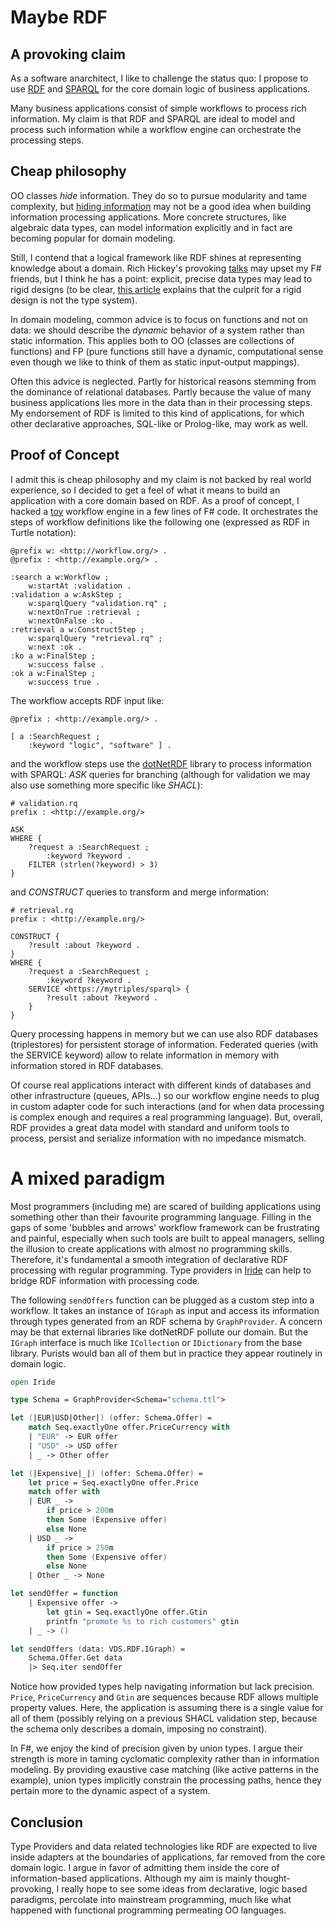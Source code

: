Maybe RDF
====================
## A provoking claim
As a software anarchitect, I like to challenge the status quo:
I propose to use [RDF](https://www.w3.org/TR/rdf11-primer/)
and [SPARQL](https://www.w3.org/TR/sparql11-overview/)
for the core domain logic of business applications.

Many business applications consist of simple workflows to process rich information.
My claim is that RDF and SPARQL are ideal to model and process such information
while a workflow engine can orchestrate the processing steps.

## Cheap philosophy
OO classes _hide_ information. They do so to pursue modularity and tame complexity,
but [hiding information](https://en.wikipedia.org/wiki/Information_hiding) may not be
a good idea when building information processing applications.
More concrete structures, like algebraic data types, can model information explicitly
and in fact are becoming popular for domain modeling.

Still, I contend that a logical framework like RDF shines at representing knowledge about a domain.
Rich Hickey's provoking [talks](https://www.youtube.com/watch?v=YR5WdGrpoug&list=PLZdCLR02grLrEwKaZv-5QbUzK0zGKOOcr) may upset my F# friends, but I think he has a point: explicit, precise data types may lead to rigid designs (to be clear, [this article](https://lexi-lambda.github.io/blog/2020/01/19/no-dynamic-type-systems-are-not-inherently-more-open/) explains that the culprit for a rigid design is not the type system).

In domain modeling, common advice is to focus on functions and not on data: we should describe the _dynamic_ behavior of a system rather than static information.
This applies both to OO (classes are collections of functions) and FP (pure functions still have a
dynamic, computational sense even though we like to think of them as static input-output mappings).

Often this advice is neglected. Partly for historical reasons stemming from the dominance of relational databases.
Partly because the value of many business applications lies more in the data than in their processing steps.
My endorsement of RDF is limited to this kind of applications, for which other declarative approaches,
SQL-like or Prolog-like, may work as well.

## Proof of Concept
I admit this is cheap philosophy and my claim is not backed by real world experience, so I decided to get a feel of what it means to build an application with a core domain based on RDF.
As a proof of concept, I hacked a [toy](https://github.com/giacomociti/rdf-playground/blob/master/workflow/RdfWorkflow/Workflow.fs) workflow engine in a few lines of F# code.
It orchestrates the steps of workflow definitions like the following one (expressed as RDF in Turtle notation):

```ttl
@prefix w: <http://workflow.org/> .
@prefix : <http://example.org/> .

:search a w:Workflow ;
    w:startAt :validation .
:validation a w:AskStep ;
    w:sparqlQuery "validation.rq" ;
    w:nextOnTrue :retrieval ;
    w:nextOnFalse :ko .
:retrieval a w:ConstructStep ;
    w:sparqlQuery "retrieval.rq" ;
    w:next :ok .
:ko a w:FinalStep ;
    w:success false .
:ok a w:FinalStep ;
    w:success true .
```

The workflow accepts RDF input like:

```ttl
@prefix : <http://example.org/> .

[ a :SearchRequest ;
    :keyword "logic", "software" ] .
```

and the workflow steps use the [dotNetRDF](https://www.dotnetrdf.org/) library to process information with SPARQL:
_ASK_ queries for branching (although for validation we may also use something more specific like _SHACL_):

```sparql
# validation.rq
prefix : <http://example.org/>

ASK
WHERE {
    ?request a :SearchRequest ;
        :keyword ?keyword .
    FILTER (strlen(?keyword) > 3)
}
```

and _CONSTRUCT_ queries to transform and merge information:

```sparql
# retrieval.rq
prefix : <http://example.org/>

CONSTRUCT {
    ?result :about ?keyword .
}
WHERE {
    ?request a :SearchRequest ;
        :keyword ?keyword .
    SERVICE <https://mytriples/sparql> {
        ?result :about ?keyword .
    }
}
```

Query processing happens in memory but we can use also RDF databases (triplestores) for persistent storage of information.
Federated queries (with the SERVICE keyword) allow to relate information in memory with information stored in RDF databases.

Of course real applications interact with different kinds of databases and other infrastructure (queues, APIs...)
so our workflow engine needs to plug in custom adapter code for such interactions
(and for when data processing is complex enough and requires a real programming language).
But, overall, RDF provides a great data model with standard and uniform tools to process, persist and serialize information with no impedance mismatch.

A mixed paradigm
================
Most programmers (including me) are scared of building applications using something other than
their favourite programming language. Filling in the gaps of some 'bubbles and arrows' workflow framework can be frustrating and painful, especially when such tools are built to appeal managers, selling the illusion to create applications with almost no programming skills.
Therefore, it's fundamental a smooth integration of declarative RDF processing with regular programming.
Type providers in [Iride](https://github.com/giacomociti/iride) can help to bridge RDF information with processing code.

The following `sendOffers` function can be plugged as a custom step into a workflow.
It takes an instance of `IGraph` as input and access its information through types
generated from an RDF schema by `GraphProvider`.
A concern may be that external libraries like dotNetRDF pollute our domain.
But the `IGraph` interface is much like `ICollection` or `IDictionary` from the base library.
Purists would ban all of them but in practice they appear routinely in domain logic.

```fsharp
open Iride

type Schema = GraphProvider<Schema="schema.ttl">

let (|EUR|USD|Other|) (offer: Schema.Offer) =
    match Seq.exactlyOne offer.PriceCurrency with
    | "EUR" -> EUR offer
    | "USD" -> USD offer
    | _ -> Other offer

let (|Expensive|_|) (offer: Schema.Offer) =
    let price = Seq.exactlyOne offer.Price
    match offer with
    | EUR _ ->
        if price > 200m
        then Some (Expensive offer)
        else None
    | USD _ ->
        if price > 250m
        then Some (Expensive offer)
        else None
    | Other _ -> None

let sendOffer = function
    | Expensive offer ->
        let gtin = Seq.exactlyOne offer.Gtin
        printfn "promote %s to rich customers" gtin
    | _ -> ()

let sendOffers (data: VDS.RDF.IGraph) =
    Schema.Offer.Get data
    |> Seq.iter sendOffer
```

Notice how provided types help navigating information but lack precision.
`Price`, `PriceCurrency` and `Gtin` are sequences because RDF allows multiple property values.
Here, the application is assuming there is a single value for all of them
(possibly relying on a previous SHACL validation step, because the schema only describes a domain, imposing no constraint).

In F#, we enjoy the kind of precision given by union types.
I argue their strength is more in taming cyclomatic complexity rather than in information modeling.
By providing exaustive case matching (like active patterns in the example), union types implicitly
constrain the processing paths, hence they pertain more to the dynamic aspect of a system.

## Conclusion
Type Providers and data related technologies like RDF are expected to live inside adapters at the
boundaries of applications, far removed from the core domain logic.
I argue in favor of admitting them inside the core of information-based applications.
Although my aim is mainly thought-provoking, I really hope to see some ideas from declarative, logic based
paradigms, percolate into mainstream programming, much like what happened with functional programming
permeating OO languages.






